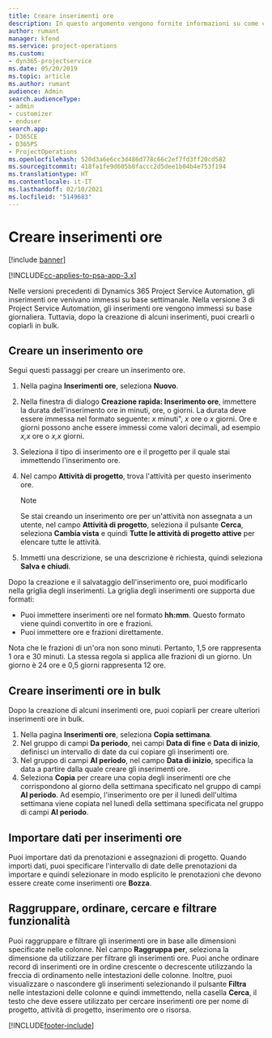 ```yaml
---
title: Creare inserimenti ore
description: In questo argomento vengono fornite informazioni su come creare inserimenti ore.
author: rumant
manager: kfend
ms.service: project-operations
ms.custom:
- dyn365-projectservice
ms.date: 05/20/2019
ms.topic: article
ms.author: rumant
audience: Admin
search.audienceType:
- admin
- customizer
- enduser
search.app:
- D365CE
- D365PS
- ProjectOperations
ms.openlocfilehash: 520d3a6e6cc3d486d778c66c2ef7fd3ff20cd582
ms.sourcegitcommit: 418fa1fe9d605b8faccc2d5dee1b04b4e753f194
ms.translationtype: HT
ms.contentlocale: it-IT
ms.lasthandoff: 02/10/2021
ms.locfileid: "5149683"
---
```

# <a name="create-time-entries"></a>Creare inserimenti ore

[!include [banner](../includes/psa-now-project-operations.md)]

[!INCLUDE[cc-applies-to-psa-app-3.x](../includes/cc-applies-to-psa-app-3x.md)]

Nelle versioni precedenti di Dynamics 365 Project Service Automation, gli inserimenti ore venivano immessi su base settimanale. Nella versione 3 di Project Service Automation, gli inserimenti ore vengono immessi su base giornaliera. Tuttavia, dopo la creazione di alcuni inserimenti, puoi crearli o copiarli in bulk.

## <a name="create-a-time-entry"></a>Creare un inserimento ore

Segui questi passaggi per creare un inserimento ore.

1. Nella pagina **Inserimenti ore**, seleziona **Nuovo**.
2. Nella finestra di dialogo **Creazione rapida: Inserimento ore**, immettere la durata dell'inserimento ore in minuti, ore, o giorni. La durata deve essere immessa nel formato seguente: *x* minuti", *x* ore o *x* giorni. Ore e giorni possono anche essere immessi come valori decimali, ad esempio *x,x* ore o *x,x* giorni.
3. Seleziona il tipo di inserimento ore e il progetto per il quale stai immettendo l'inserimento ore.
4. Nel campo **Attività di progetto**, trova l'attività per questo inserimento ore.

    > [!NOTE]
    > Se stai creando un inserimento ore per un'attività non assegnata a un utente, nel campo **Attività di progetto**, seleziona il pulsante **Cerca**, seleziona **Cambia vista** e quindi **Tutte le attività di progetto attive** per elencare tutte le attività.

5. Immetti una descrizione, se una descrizione è richiesta, quindi seleziona **Salva e chiudi**.

Dopo la creazione e il salvataggio dell'inserimento ore, puoi modificarlo nella griglia degli inserimenti. La griglia degli inserimenti ore supporta due formati:

- Puoi immettere inserimenti ore nel formato **hh:mm**. Questo formato viene quindi convertito in ore e frazioni.
- Puoi immettere ore e frazioni direttamente.

Nota che le frazioni di un'ora non sono minuti. Pertanto, 1,5 ore rappresenta 1 ora e 30 minuti. La stessa regola si applica alle frazioni di un giorno. Un giorno è 24 ore e 0,5 giorni rappresenta 12 ore.

## <a name="bulk-create-time-entries"></a>Creare inserimenti ore in bulk

Dopo la creazione di alcuni inserimenti ore, puoi copiarli per creare ulteriori inserimenti ore in bulk.

1. Nella pagina **Inserimenti ore**, seleziona **Copia settimana**.
2. Nel gruppo di campi **Da periodo**, nei campi **Data di fine** e **Data di inizio**, definisci un intervallo di date da cui copiare gli inserimenti ore.
3. Nel gruppo di campi **Al periodo**, nel campo **Data di inizio**, specifica la data a partire dalla quale creare gli inserimenti ore.
4. Seleziona **Copia** per creare una copia degli inserimenti ore che corrispondono al giorno della settimana specificato nel gruppo di campi **Al periodo**. Ad esempio, l'inserimento ore per il lunedì dell'ultima settimana viene copiata nel lunedì della settimana specificata nel gruppo di campi **Al periodo**.

## <a name="import-data-for-time-entries"></a>Importare dati per inserimenti ore

Puoi importare dati da prenotazioni e assegnazioni di progetto. Quando importi dati, puoi specificare l'intervallo di date delle prenotazioni da importare e quindi selezionare in modo esplicito le prenotazioni che devono essere create come inserimenti ore **Bozza**.

## <a name="group-by-sort-search-and-filter-capabilities"></a>Raggruppare, ordinare, cercare e filtrare funzionalità

Puoi raggruppare e filtrare gli inserimenti ore in base alle dimensioni specificate nelle colonne. Nel campo **Raggruppa per**, seleziona la dimensione da utilizzare per filtrare gli inserimenti ore. Puoi anche ordinare record di inserimenti ore in ordine crescente o decrescente utilizzando la freccia di ordinamento nelle intestazioni delle colonne. Inoltre, puoi visualizzare o nascondere gli inserimenti selezionando il pulsante **Filtra** nelle intestazioni delle colonne e quindi immettendo, nella casella **Cerca**, il testo che deve essere utilizzato per cercare inserimenti ore per nome di progetto, attività di progetto, inserimento ore o risorsa.


[!INCLUDE[footer-include](../includes/footer-banner.md)]
